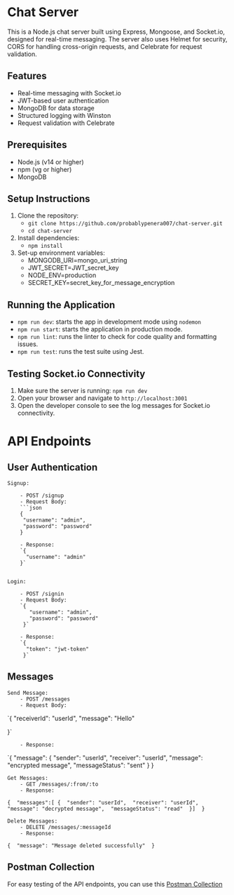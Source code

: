 # Chat Server
This is a Node.js chat server built using Express, Mongoose, and Socket.io, designed for real-time messaging. The server also uses Helmet for security, CORS for handling cross-origin requests, and Celebrate for request validation.

## Features
- Real-time messaging with Socket.io
- JWT-based user authentication
- MongoDB for data storage
- Structured logging with Winston
- Request validation with Celebrate

## Prerequisites
- Node.js (v14 or higher)
- npm (vg or higher)
- MongoDB

## Setup Instructions

1. Clone the repository:
   - `git clone https://github.com/probablypenera007/chat-server.git`
   - `cd chat-server`
2. Install dependencies: 
    - `npm install`
3. Set-up environment variables:
    - MONGODB_URI=mongo_uri_string
    - JWT_SECRET=JWT_secret_key 
    - NODE_ENV=production
    - SECRET_KEY=secret_key_for_message_encryption
    
## Running the Application
- `npm run dev`: starts the app in development mode using `nodemon`
- `npm run start`: starts the application in production mode.
- `npm run lint`: runs the linter to check for code quality and formatting issues.
- `npm run test`: runs the test suite using Jest. 

## Testing Socket.io Connectivity

1. Make sure the server is running: `npm run dev`
2. Open your browser and navigate to `http://localhost:3001`
3. Open the developer console to see the log messages for Socket.io connectivity.

# API Endpoints

## User Authentication
    Signup:

        - POST /signup
        - Request Body: 
        ```json
        { 
         "username": "admin", 
         "password": "password" 
        }

        - Response: 
        `{ 
          "username": "admin" 
        }`


    Login:
    
        - POST /signin
        - Request Body: 
        `{ 
           "username": "admin", 
           "password": "password" 
         }`

        - Response: 
        `{
          "token": "jwt-token" 
         }`

## Messages
    Send Message:
        - POST /messages
        - Request Body: 
`{ 
    "receiverId": "userId", 
    "message": "Hello" 
    
}`

        - Response: 
`{ 
    "message": { 
        "sender": "userId", 
        "receiver": "userId", 
        "message": "encrypted message", 
        "messageStatus": "sent" 
        } 
}

    Get Messages:
        - GET /messages/:from/:to
        - Response: 
`{ 
    "messages":[
        { 
            "sender": "userId", 
            "receiver": "userId", 
            "message": "decrypted message", 
            "messageStatus": "read" 
        }] 
}`

    Delete Messages:
        - DELETE /messages/:messageId
        - Response: 
`{ 
    "message": "Message deleted successfully" 
}`


## Postman Collection
For easy testing of the API endpoints, you can use this [Postman Collection](./chat-server.postman_collection.json)
